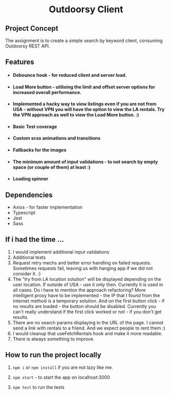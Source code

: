 <h1 align="center">Outdoorsy Client</h1>

## Project Concept
The assignment is to create a simple search by keyword client, consuming Outdoorsy REST API.

## Features

* #### Debounce hook - for reduced client and server load. 

* #### Load More button - utilising the limit and offset server options for increased overall performance.

* #### Implemented a hacky way to view listings even if you are not from USA - without VPN you will have the option to view the LA rentals. Try the VPN approach as well to view the Load More button. :) 

* #### Basic Test coverage

* #### Custom scss animations and transitions

* #### Fallbacks for the images

* #### The minimum amount of input validations - to not search by empty space (or couple of them) at least :)

* #### Loading spinner

## Dependencies

* Axios - for faster implementation
* Typescript
* Jest
* Sass

## If i had the time ...

1. I would implement additional input validations 
2. Additional tests
3. Request retry mechs and better error handling on failed requests. Sometimes requests fail, leaving us with hanging app if we did not consider it. :)
4. The "try from LA location solution" will be displayed depending on the user location. If outside of USA - use it only then. Currently it is used in all cases. Do i have to mention the approach refactoring? More intelligent proxy have to be implemented - the IP that I found from the internet method is a temporary solution. And on the first button click - if no results are loaded - the button should be disabled. Currently you can't really understand if the first click worked or not - if you don't get results.
5. There are no search params displaying in the URL of the page. I cannot send a link with rentals to a friend. And we expect people to rent them :)
6. I would cleanup that useFetchRentals hook and make it more readable.
7. There is always something to improve.

## How to run the project locally

1. `npm i` or `npm install` if you are not lazy like me.

2. `npm start` - to start the app on localhost:3000

3. `npm test` to run the tests
